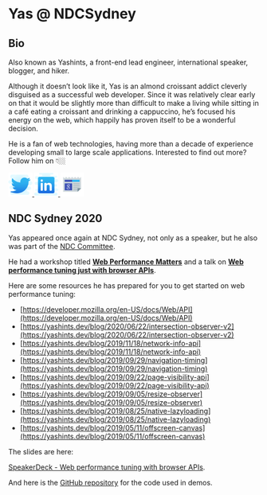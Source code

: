 # Yas @ NDCSydney

## Bio

Also known as Yashints, a front-end lead engineer, international speaker, blogger, and hiker.

Although it doesn’t look like it, Yas is an almond croissant addict cleverly disguised as a successful web developer. Since it was relatively clear early on that it would be slightly more than difficult to make a living while sitting in a café eating a croissant and drinking a cappuccino, he’s focused his energy on the web, which happily has proven itself to be a wonderful decision.

He is a fan of web technologies, having more than a decade of experience developing small to large scale applications. Interested to find out more? Follow him on 👇🏼

<a href="https://twitter.com/yashints" target="_blank" title="Yashints on Twitter">
  <img width="48" height="48" src="https://raw.githubusercontent.com/yashints/yashints/master/assets/icons8-twitter.svg" alt="Twitter"/>
</a>
<a href="https://linkedin.com/in/yashints" target="_blank" title="Yashints on LinkedIn">
  <img width="48" height="48" src="https://raw.githubusercontent.com/yashints/yashints/master/assets/icons8-linkedin.svg" alt="LinkedIn"/>
</a>
<a href="https://yashints.dev" target="_blank" title="Yashints' website">
  <img width="48" height="48" src="https://raw.githubusercontent.com/yashints/yashints/master/assets/icons8-google-news.svg" alt="Website"/>
</a>



## NDC Sydney 2020

Yas appeared once again at NDC Sydney, not only as a speaker, but he also was part of the [NDC Committee](https://ndcsydney.com/ndc-sydney-2020-agenda-committee).

He had a workshop titled [**Web Performance Matters**](https://ndcsydney.com/workshops/web-performance-matters-08d7/07aldlgvc4w) and a talk on [**Web performance tuning just with browser APIs**](https://ndcsydney.com/agenda/tuning-web-performance-with-just-browser-apis-0nde/0l2bpj1sxyt).

Here are some resources he has prepared for you to get started on web performance tuning:

* [https://developer.mozilla.org/en-US/docs/Web/API](https://developer.mozilla.org/en-US/docs/Web/API)
* [https://yashints.dev/blog/2020/06/22/intersection-observer-v2](https://yashints.dev/blog/2020/06/22/intersection-observer-v2)
* [https://yashints.dev/blog/2019/11/18/network-info-api](https://yashints.dev/blog/2019/11/18/network-info-api)
* [https://yashints.dev/blog/2019/09/29/navigation-timing](https://yashints.dev/blog/2019/09/29/navigation-timing)
* [https://yashints.dev/blog/2019/09/22/page-visibility-api](https://yashints.dev/blog/2019/09/22/page-visibility-api)
* [https://yashints.dev/blog/2019/09/05/resize-observer](https://yashints.dev/blog/2019/09/05/resize-observer)
* [https://yashints.dev/blog/2019/08/25/native-lazyloading](https://yashints.dev/blog/2019/08/25/native-lazyloading)
* [https://yashints.dev/blog/2019/05/11/offscreen-canvas](https://yashints.dev/blog/2019/05/11/offscreen-canvas)

The slides are here:

[SpeakerDeck - Web performance tuning with browser APIs](https://speakerdeck.com/yashints/web-performance-browser-apis).

And here is the [GitHub repository](https://github.com/yashints/web-performance-workshop) for the code used in demos.

